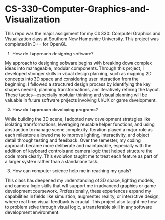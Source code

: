 # CS-330-Computer-Graphics-and-Visualization

This repo was the major assignment for my CS 330: Computer Graphics and Visualization class at Southern New Hampshire University. This project was completed in C++ for OpenGL.

1. How do I approach designing software?

My approach to designing software begins with breaking down complex ideas into manageable, modular components. Through this project, I developed stronger skills in visual design planning, such as mapping 2D concepts into 3D space and considering user interaction from the beginning. I followed a structured design process by identifying the key shapes needed, planning transformations, and iteratively refining the layout. These tactics—especially modular thinking and visual planning will be valuable in future software projects involving UI/UX or game development.
   
2. How do I approach developing programs?

While building the 3D scene, I adopted new development strategies like isolating transformations, leveraging reusable helper functions, and using abstraction to manage scene complexity. Iteration played a major role as each milestone allowed me to improve lighting, interactivity, and object detail through testing and feedback. Over the semester, my coding approach became more deliberate and maintainable, especially with the addition of keyboard controls and camera logic that helped structure the code more clearly. This evolution taught me to treat each feature as part of a larger system rather than a standalone task.
 
3. How can computer science help me in reaching my goals?

This class has deepened my understanding of 3D space, lighting models, and camera logic skills that will support me in advanced graphics or game development coursework. Professionally, these experiences expand my capabilities in fields like simulation, augmented reality, or interactive design, where real time visual feedback is crucial. This project also taught me how to problem solve through visual logic, a transferable skill in any software development environment.
